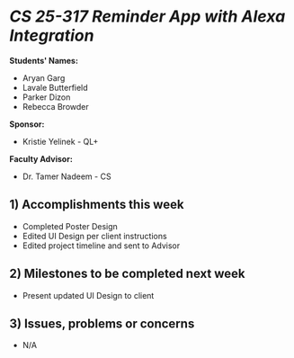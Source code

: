 # *CS 25-317 Reminder App with Alexa Integration*

**Students' Names:**
- Aryan Garg
- Lavale Butterfield
- Parker Dizon
- Rebecca Browder

**Sponsor:**
- Kristie Yelinek - QL+

**Faculty Advisor:**
- Dr. Tamer Nadeem - CS

## 1) Accomplishments this week ##
   - Completed Poster Design
   - Edited UI Design per client instructions
   - Edited project timeline and sent to Advisor

## 2) Milestones to be completed next week ##
   - Present updated UI Design to client

## 3) Issues, problems or concerns ##
   - N/A